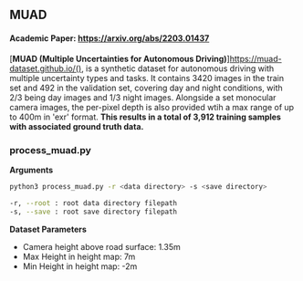 ## MUAD

#### Academic Paper: https://arxiv.org/abs/2203.01437

[**MUAD (Multiple Uncertainties for Autonomous Driving)**]https://muad-dataset.github.io/(), is a synthetic dataset for autonomous driving with multiple uncertainty types and tasks. It contains 3420 images in the train set and 492 in the validation set, covering day and night conditions, with 2/3 being day images and 1/3 night images. Alongside a set monocular camera images, the per-pixel depth is also provided wtih a max range of up to 400m in 'exr' format. **This results in a total of 3,912 training samples with associated ground truth data.**

### process_muad.py

**Arguments**
```bash
python3 process_muad.py -r <data directory> -s <save directory>

-r, --root : root data directory filepath
-s, --save : root save directory filepath
```
**Dataset Parameters**
- Camera height above road surface: 1.35m
- Max Height in height map: 7m
- Min Height in height map: -2m